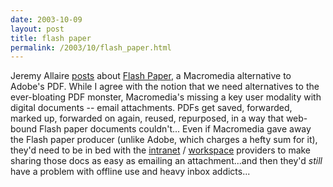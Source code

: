 ```yaml
---
date: 2003-10-09
layout: post
title: flash paper
permalink: /2003/10/flash_paper.html
---
```


Jeremy Allaire [posts](http://radio.weblogs.com/0113297/2003/10/08.html#a246) about [Flash Paper](http://radio.weblogs.com/0113297/2003/10/08.html#a246), a Macromedia alternative to Adobe's PDF. While I agree with the notion that we need alternatives to the ever-bloating PDF monster, Macromedia's missing a key user modality with digital documents -- email attachments. PDFs get saved, forwarded, marked up, forwarded on again, reused, repurposed, in a way that web-bound Flash paper documents couldn't... Even if Macromedia gave away the Flash paper producer (unlike Adobe, which charges a hefty sum for it), they'd need to be in bed with the [intranet](http://www.microsoft.com/sharepoint/) / [workspace](http://www.lotus.com/) providers to make sharing those docs as easy as emailing an attachment...and then they'd _still_ have a problem with offline use and heavy inbox addicts...

